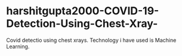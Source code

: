 # harshitgupta2000-COVID-19-Detection-Using-Chest-Xray-
Covid detectio  using chest xrays. Technology i have used is Machine Learning.
